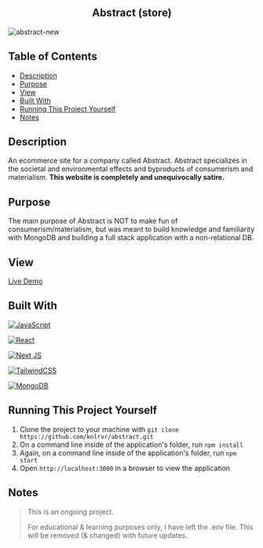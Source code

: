 <h2 align="center"> Abstract (store) </h2>

![abstract-new](https://user-images.githubusercontent.com/91632194/235236272-d957cdf4-3352-4417-b561-07ac65b18ec4.png)

## Table of Contents
- [Description](#description)
- [Purpose](#purpose)
- [View ](#view)
- [Built With](#built-with)
- [Running This Project Yourself ](#running-this-project-yourself)
- [Notes](#notes)

<a name="description"></a>
## Description
An ecommerce site for a company called Abstract. Abstract specializes in the societal and environmental effects and byproducts of consumerism and materialism. **This website is completely and unequivocally satire.**

<a name="purpose"></a>
## Purpose
The main purpose of Abstract is NOT to make fun of consumerism/materialism, but was meant to build knowledge and familiarity with MongoDB and building a full stack application with a non-relational DB. 

<a name="view"></a>
## View 
[Live Demo](https://abstract-knlrvr.vercel.app/)

<a name="built-with"></a>
## Built With
[![JavaScript](https://img.shields.io/badge/javascript-%23323330.svg?style=for-the-badge&logo=javascript&logoColor=%23F7DF1E)](https://developer.mozilla.org/en-US/docs/Web/JavaScript)

[![React](https://img.shields.io/badge/react-%2320232a.svg?style=for-the-badge&logo=react&logoColor=%2361DAFB)](https://react.dev/)

[![Next JS](https://img.shields.io/badge/Next-black?style=for-the-badge&logo=next.js&logoColor=white)](https://nextjs.org/)

[![TailwindCSS](https://img.shields.io/badge/tailwindcss-%2338B2AC.svg?style=for-the-badge&logo=tailwind-css&logoColor=white)](https://tailwindcss.com/docs/installation)
  
[![MongoDB](https://img.shields.io/badge/MongoDB-%234ea94b.svg?style=for-the-badge&logo=mongodb&logoColor=white)](https://www.mongodb.com/) 

<a name="running-this-project-yourself"></a>
## Running This Project Yourself 
1. Clone the project to your machine with `git clone https://github.com/knlrvr/abstract.git`
2. On a command line inside of the application's folder, run `npm install`
3. Again, on a command line inside of the application's folder, run `npm start`
4. Open `http://localhost:3000` in a browser to view the application

<a name="notes"></a>
## Notes
> This is an ongoing project. 
> 
> For educational & learning purposes only, I have left the .env file. This will be removed (& changed) with future updates. 

